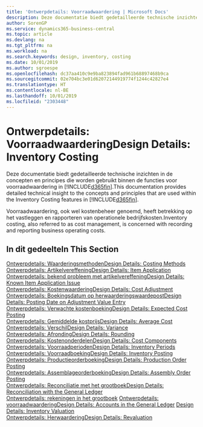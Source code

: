 ```yaml
---
title: 'Ontwerpdetails: Voorraadwaardering | Microsoft Docs'
description: Deze documentatie biedt gedetailleerde technische inzichten in de concepten en principes die worden gebruikt binnen de functies voor voorraadwaardering in Business Central.
author: SorenGP
ms.service: dynamics365-business-central
ms.topic: article
ms.devlang: na
ms.tgt_pltfrm: na
ms.workload: na
ms.search.keywords: design, inventory, costing
ms.date: 10/01/2019
ms.author: sgroespe
ms.openlocfilehash: dc37aa410c9e9ba823894fad961b68897468b9ca
ms.sourcegitcommit: 02e704bc3e01d62072144919774f1244c42827e4
ms.translationtype: HT
ms.contentlocale: nl-BE
ms.lasthandoff: 10/01/2019
ms.locfileid: "2303448"
---
```

# <a name="design-details-inventory-costing"></a><span data-ttu-id="d4a47-103">Ontwerpdetails: Voorraadwaardering</span><span class="sxs-lookup"><span data-stu-id="d4a47-103">Design Details: Inventory Costing</span></span>
<span data-ttu-id="d4a47-104">Deze documentatie biedt gedetailleerde technische inzichten in de concepten en principes die worden gebruikt binnen de functies voor voorraadwaardering in [!INCLUDE[d365fin](includes/d365fin_md.md)].</span><span class="sxs-lookup"><span data-stu-id="d4a47-104">This documentation provides detailed technical insight to the concepts and principles that are used within the Inventory Costing features in [!INCLUDE[d365fin](includes/d365fin_md.md)].</span></span>  

<span data-ttu-id="d4a47-105">Voorraadwaardering, ook wel kostenbeheer genoemd, heeft betrekking op het vastleggen en rapporteren van operationele bedrijfskosten.</span><span class="sxs-lookup"><span data-stu-id="d4a47-105">Inventory costing, also referred to as cost management, is concerned with recording and reporting business operating costs.</span></span>  

## <a name="in-this-section"></a><span data-ttu-id="d4a47-106">In dit gedeelte</span><span class="sxs-lookup"><span data-stu-id="d4a47-106">In This Section</span></span>  
[<span data-ttu-id="d4a47-107">Ontwerpdetails: Waarderingsmethoden</span><span class="sxs-lookup"><span data-stu-id="d4a47-107">Design Details: Costing Methods</span></span>](design-details-costing-methods.md)  
[<span data-ttu-id="d4a47-108">Ontwerpdetails: Artikelvereffening</span><span class="sxs-lookup"><span data-stu-id="d4a47-108">Design Details: Item Application</span></span>](design-details-item-application.md)  
[<span data-ttu-id="d4a47-109">Ontwerpdetails: bekend probleem met artikelvereffening</span><span class="sxs-lookup"><span data-stu-id="d4a47-109">Design Details: Known Item Application Issue</span></span>](design-details-inventory-zero-level-open-item-ledger-entries.md)  
[<span data-ttu-id="d4a47-110">Ontwerpdetails: Kostenwaardering</span><span class="sxs-lookup"><span data-stu-id="d4a47-110">Design Details: Cost Adjustment</span></span>](design-details-cost-adjustment.md)  
[<span data-ttu-id="d4a47-111">Ontwerpdetails: Boekingsdatum op herwaarderingswaardepost</span><span class="sxs-lookup"><span data-stu-id="d4a47-111">Design Details: Posting Date on Adjustment Value Entry</span></span>](design-details-inventory-adjustment-value-entry-posting-date.md)  
[<span data-ttu-id="d4a47-112">Ontwerpdetails: Verwachte kostenboeking</span><span class="sxs-lookup"><span data-stu-id="d4a47-112">Design Details: Expected Cost Posting</span></span>](design-details-expected-cost-posting.md)  
[<span data-ttu-id="d4a47-113">Ontwerpdetails: Gemiddelde kostprijs</span><span class="sxs-lookup"><span data-stu-id="d4a47-113">Design Details: Average Cost</span></span>](design-details-average-cost.md)  
[<span data-ttu-id="d4a47-114">Ontwerpdetails: Verschil</span><span class="sxs-lookup"><span data-stu-id="d4a47-114">Design Details: Variance</span></span>](design-details-variance.md)  
[<span data-ttu-id="d4a47-115">Ontwerpdetails: Afronding</span><span class="sxs-lookup"><span data-stu-id="d4a47-115">Design Details: Rounding</span></span>](design-details-rounding.md)  
[<span data-ttu-id="d4a47-116">Ontwerpdetails: Kostenonderdelen</span><span class="sxs-lookup"><span data-stu-id="d4a47-116">Design Details: Cost Components</span></span>](design-details-cost-components.md)  
[<span data-ttu-id="d4a47-117">Ontwerpdetails: Voorraadperioden</span><span class="sxs-lookup"><span data-stu-id="d4a47-117">Design Details: Inventory Periods</span></span>](design-details-inventory-periods.md)  
[<span data-ttu-id="d4a47-118">Ontwerpdetails: Voorraadboeking</span><span class="sxs-lookup"><span data-stu-id="d4a47-118">Design Details: Inventory Posting</span></span>](design-details-inventory-posting.md)  
[<span data-ttu-id="d4a47-119">Ontwerpdetails: Productieorderboeking</span><span class="sxs-lookup"><span data-stu-id="d4a47-119">Design Details: Production Order Posting</span></span>](design-details-production-order-posting.md)  
[<span data-ttu-id="d4a47-120">Ontwerpdetails: Assemblageorderboeking</span><span class="sxs-lookup"><span data-stu-id="d4a47-120">Design Details: Assembly Order Posting</span></span>](design-details-assembly-order-posting.md)  
[<span data-ttu-id="d4a47-121">Ontwerpdetails: Reconciliatie met het grootboek</span><span class="sxs-lookup"><span data-stu-id="d4a47-121">Design Details: Reconciliation with the General Ledger</span></span>](design-details-reconciliation-with-the-general-ledger.md)  
<span data-ttu-id="d4a47-122">[Ontwerpdetails: rekeningen in het grootboek](design-details-accounts-in-the-general-ledger.md)
[Ontwerpdetails: voorraadwaardering](design-details-inventory-valuation.md)</span><span class="sxs-lookup"><span data-stu-id="d4a47-122">[Design Details: Accounts in the General Ledger](design-details-accounts-in-the-general-ledger.md)
[Design Details: Inventory Valuation](design-details-inventory-valuation.md)</span></span>  
[<span data-ttu-id="d4a47-123">Ontwerpdetails: Herwaardering</span><span class="sxs-lookup"><span data-stu-id="d4a47-123">Design Details: Revaluation</span></span>](design-details-revaluation.md)
